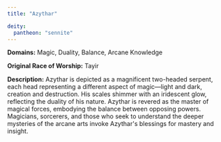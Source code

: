```yaml
---
title: "Azythar"

deity:
  pantheon: "sennite"
---
```


**Domains:** Magic, Duality, Balance, Arcane Knowledge

**Original Race of Worship:** Tayir

**Description:** Azythar is depicted as a magnificent two-headed serpent, each head representing a different aspect of magic—light and dark, creation and destruction. His scales shimmer with an iridescent glow, reflecting the duality of his nature. Azythar is revered as the master of magical forces, embodying the balance between opposing powers. Magicians, sorcerers, and those who seek to understand the deeper mysteries of the arcane arts invoke Azythar's blessings for mastery and insight.
